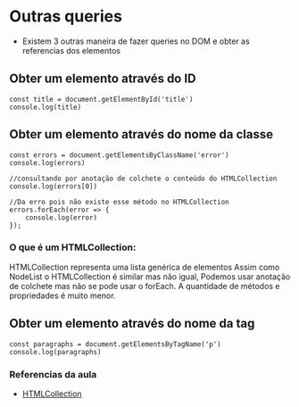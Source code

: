# Outras queries
- Existem 3 outras maneira de fazer queries no DOM e obter as referencias dos elementos

## Obter um elemento através do ID
```
const title = document.getElementById('title')
console.log(title)
```
## Obter um elemento através do nome da classe
```
const errors = document.getElementsByClassName('error')
console.log(errors)

//consultando por anotação de colchete o conteúdo do HTMLCollection
console.log(errors[0])

//Da erro pois não existe esse método no HTMLCollection
errors.forEach(error => {
    console.log(error)
});
```
### O que é um HTMLCollection:
<p>
HTMLCollection representa uma lista genérica de elementos
Assim como NodeList o HTMLCollection é similar mas não igual,
Podemos usar anotação de colchete mas não se pode usar o forEach.
A quantidade de métodos e propriedades é muito menor.
</p>

## Obter um elemento através do nome da tag
```
const paragraphs = document.getElementsByTagName('p')
console.log(paragraphs)
```


### Referencias da aula
- [HTMLCollection](https://developer.mozilla.org/en-US/docs/Web/API/HTMLCollection)
